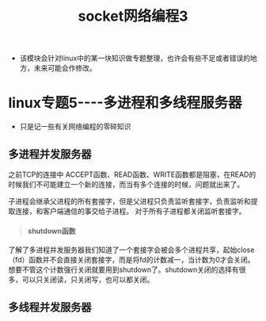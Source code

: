 ﻿---
layout: post
title:  "socket网络编程3"
data: 星期二, 07. 四月 2020 11:33上午 
categories: linux
tags: 专题
---
* 该模块会针对linux中的某一块知识做专题整理，也许会有些不足或者错误的地方，未来可能会作修改。

# linux专题5----多进程和多线程服务器

* 只是记一些有关网络编程的零碎知识

## 多进程并发服务器

之前TCP的连接中 ACCEPT函数、READ函数、WRITE函数都是阻塞，在READ的时候我们不可能建立一个新的连接，而当有多个连接的时候，问题就出来了。

子进程会继承父进程的所有套接字，但是父进程只负责监听套接字，负责监听和提取连接，和客户端通信的事交给子进程。 对于所有子进程都关闭监听套接字。

> #### shutdown函数
>
了解了多进程并发服务器我们知道了一个套接字会被会多个进程共享，起始close（fd）函数并不会直接关闭套接字，而是将fd的计数减一，当计数为0才会关闭。想要不管这个计数强行关闭就要用到shutdown了。shutdown关闭的选择有很多，可以只关闭读，只关闭写，也可以都关闭。


## 多线程并发服务器

